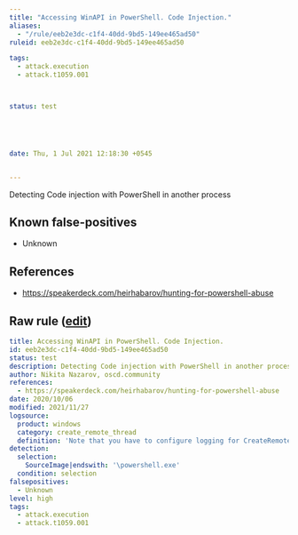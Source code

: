 ```yaml
---
title: "Accessing WinAPI in PowerShell. Code Injection."
aliases:
  - "/rule/eeb2e3dc-c1f4-40dd-9bd5-149ee465ad50"
ruleid: eeb2e3dc-c1f4-40dd-9bd5-149ee465ad50

tags:
  - attack.execution
  - attack.t1059.001



status: test





date: Thu, 1 Jul 2021 12:18:30 +0545


---
```


Detecting Code injection with PowerShell in another process

<!--more-->


## Known false-positives

* Unknown



## References

* https://speakerdeck.com/heirhabarov/hunting-for-powershell-abuse


## Raw rule ([edit](https://github.com/SigmaHQ/sigma/edit/master/rules/windows/create_remote_thread/sysmon_powershell_code_injection.yml))
```yaml
title: Accessing WinAPI in PowerShell. Code Injection.
id: eeb2e3dc-c1f4-40dd-9bd5-149ee465ad50
status: test
description: Detecting Code injection with PowerShell in another process
author: Nikita Nazarov, oscd.community
references:
  - https://speakerdeck.com/heirhabarov/hunting-for-powershell-abuse
date: 2020/10/06
modified: 2021/11/27
logsource:
  product: windows
  category: create_remote_thread
  definition: 'Note that you have to configure logging for CreateRemoteThread in Symson config'
detection:
  selection:
    SourceImage|endswith: '\powershell.exe'
  condition: selection
falsepositives:
  - Unknown
level: high
tags:
  - attack.execution
  - attack.t1059.001

```
